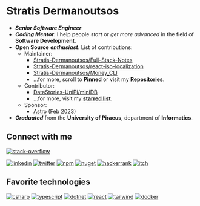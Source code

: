 # Stratis Dermanoutsos

<!-- markdownlint-disable MD033 -->

- ***Senior Software Engineer***
- ***Coding Mentor***. I help people *start* or *get more advanced* in the field of **Software Development**.
- **Open Source** ***enthusiast***. List of contributions:
  - Maintainer:
    - [Stratis-Dermanoutsos/Full-Stack-Notes](https://github.com/Stratis-Dermanoutsos/Full-Stack-Notes)
    - [Stratis-Dermanoutsos/react-iso-localization](https://github.com/Stratis-Dermanoutsos/react-iso-localization)
    - [Stratis-Dermanoutsos/Money_CLI](https://github.com/Stratis-Dermanoutsos/Money_CLI)
    - ...for more, scroll to **Pinned** or visit my [**Repositories**](https://github.com/Stratis-Dermanoutsos?tab=repositories).
  - Contributor:
    - [DataStories-UniPi/miniDB](https://github.com/DataStories-UniPi/miniDB)
    - ...for more, visit my [**starred list**](https://github.com/stars/Stratis-Dermanoutsos/lists/is-contributing).
  - Sponsor:
    - [Astro](https://github.com/withastro) (Feb 2023)
- ***Graduated*** from the **University of Piraeus**, department of **Informatics**.

## Connect with me

[![stack-overflow](https://stackexchange.com/users/flair/18133102.png?theme=dark)](https://stackoverflow.com/users/13187980/stratis-dermanoutsos)

<!-- [![stack-overflow](https://img.shields.io/badge/Stack_Overflow-FE7A16?style=for-the-badge&logo=stack-overflow&logoColor=white)](https://stackoverflow.com/users/13187980/stratis-dermanoutsos) -->
[![linkedin](https://img.shields.io/badge/LinkedIn-0077B5?style=for-the-badge&logo=linkedin&logoColor=white)](https://www.linkedin.com/in/stratis-dermanoutsos/)
[![twitter](https://img.shields.io/badge/Twitter-1DA1F2?style=for-the-badge&logo=twitter&logoColor=white)](https://twitter.com/stratis_derm)
[![npm](https://img.shields.io/badge/npm-CB3837?style=for-the-badge&logo=npm&logoColor=white)](https://www.npmjs.com/~stratis_derm)
[![nuget](https://img.shields.io/badge/NuGet-004880?style=for-the-badge&logo=nuget&logoColor=white)](https://www.nuget.org/profiles/StratisDermanoutsos)
[![hackerrank](https://img.shields.io/badge/-Hackerrank-2EC866?style=for-the-badge&logo=HackerRank&logoColor=white)](https://www.hackerrank.com/stratis_dermano1)
[![itch](https://img.shields.io/badge/Itch.io-FA5C5C?style=for-the-badge&logo=itchdotio&logoColor=white)](https://stratis-derm.itch.io)

## Favorite technologies

[![csharp](https://img.shields.io/badge/C%23-239120?style=for-the-badge&logo=c-sharp&logoColor=white)](https://github.com/dotnet/csharplang)
[![typescript](https://img.shields.io/badge/TypeScript-007ACC?style=for-the-badge&logo=typescript&logoColor=white)](https://github.com/microsoft/TypeScript)
[![dotnet](https://img.shields.io/badge/.NET-5C2D91?style=for-the-badge&logo=dotnet&logoColor=white)](https://github.com/dotnet)
[![react](https://img.shields.io/badge/React-20232A?style=for-the-badge&logo=react&logoColor=61DAFB)](https://github.com/facebook/react)
[![tailwind](https://img.shields.io/badge/Tailwind_CSS-38B2AC?style=for-the-badge&logo=tailwind-css&logoColor=white)](https://tailwindcss.com)
[![docker](https://img.shields.io/badge/Docker-2CA5E0?style=for-the-badge&logo=docker&logoColor=white)](https://www.docker.com)

<img src="https://komarev.com/ghpvc/?username=Stratis-Dermanoutsos" width="0" height="0" />
